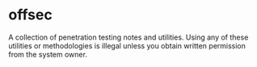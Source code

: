 # offsec
A collection of penetration testing notes and utilities.
Using any of these utilities or methodologies is illegal unless you obtain written permission from the system owner.

